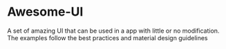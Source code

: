# Awesome-UI
A set of amazing UI that can be used in a app with little or no modification. The examples follow the best practices and material design guidelines
